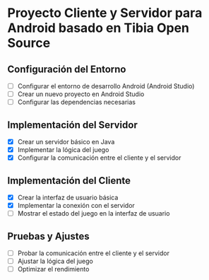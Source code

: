 # Proyecto Cliente y Servidor para Android basado en Tibia Open Source

## Configuración del Entorno
- [ ] Configurar el entorno de desarrollo Android (Android Studio)
- [ ] Crear un nuevo proyecto en Android Studio
- [ ] Configurar las dependencias necesarias

## Implementación del Servidor
- [x] Crear un servidor básico en Java
- [x] Implementar la lógica del juego
- [x] Configurar la comunicación entre el cliente y el servidor

## Implementación del Cliente
- [x] Crear la interfaz de usuario básica
- [x] Implementar la conexión con el servidor
- [ ] Mostrar el estado del juego en la interfaz de usuario

## Pruebas y Ajustes
- [ ] Probar la comunicación entre el cliente y el servidor
- [ ] Ajustar la lógica del juego
- [ ] Optimizar el rendimiento